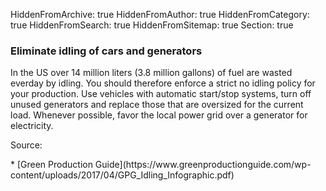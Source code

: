 HiddenFromArchive: true
HiddenFromAuthor: true
HiddenFromCategory: true
HiddenFromSearch: true
HiddenFromSitemap: true
Section: true

### Eliminate idling of cars and generators

In the US over 14 million liters (3.8 million gallons) of fuel are wasted everday by idling. You should therefore enforce a strict no idling policy for your production. Use vehicles with automatic start/stop systems, turn off unused generators and replace those that are oversized for the current load. Whenever possible, favor the local power grid over a generator for electricity.

<p class="text-white-50 font-weight-light">Source:</p>
* [Green Production Guide](https://www.greenproductionguide.com/wp-content/uploads/2017/04/GPG_Idling_Infographic.pdf)
